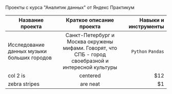 Проекты с курса "Аналитик данных" от Яндекс Практикум

| Название проекта                              | Краткое описание проекта                              | Навыки и инструменты |
| -------------                                 |:-------------:                                        | -----:|
| Исследование данных музыки больших городов    | Санкт-Петербург и Москва окружены мифами.  Говорят, что СПБ - город своебразной и интересной культуры           | `Python` `Pandas` |               
| col 2 is      | centered      |   $12 |
| zebra stripes | are neat      |    $1 |
